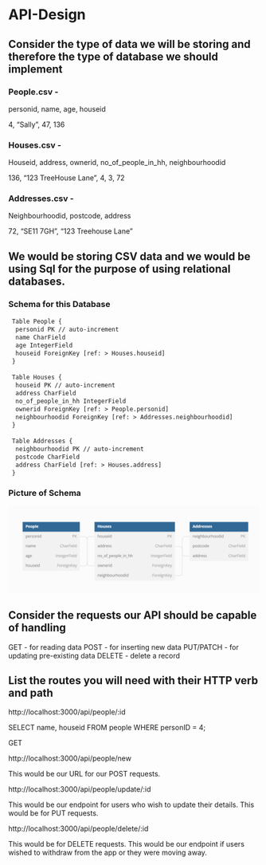 # API-Design

## Consider the type of data we will be storing and therefore the type of database we should implement

### People.csv -
personid, name, age, houseid

4, “Sally”, 47, 136

### Houses.csv -
Houseid, address, ownerid, no_of_people_in_hh, neighbourhoodid

136, “123 TreeHouse Lane”, 4, 3, 72

### Addresses.csv -
Neighbourhoodid, postcode, address

72, “SE11 7GH”, “123 Treehouse Lane”

## We would be storing CSV data and we would be using Sql for the purpose of using relational databases.

### Schema for this Database

```
 Table People {
  personid PK // auto-increment
  name CharField
  age IntegerField
  houseid ForeignKey [ref: > Houses.houseid]
 }

 Table Houses {
  houseid PK // auto-increment
  address CharField
  no_of_people_in_hh IntegerField
  ownerid ForeignKey [ref: > People.personid]
  neighbourhoodid ForeignKey [ref: > Addresses.neighbourhoodid]
 }

 Table Addresses {
  neighbourhoodid PK // auto-increment
  postcode CharField
  address CharField [ref: > Houses.address]
 }
```

### Picture of Schema

![alt text](https://github.com/codingkompot/API-Design/blob/main/Screenshot_3.png?raw=true)

## Consider the requests our API should be capable of handling

GET - for reading data
POST - for inserting new data
PUT/PATCH - for updating pre-existing data
DELETE - delete a record

## List the routes you will need with their HTTP verb and path

http://localhost:3000/api/people/:id

SELECT name, houseid FROM people WHERE personID = 4;

GET

http://localhost:3000/api/people/new

This would be our URL for our POST requests.

http://localhost:3000/api/people/update/:id

This would be our endpoint for users who wish to update their details.
This would be for PUT requests.

http://localhost:3000/api/people/delete/:id

This would be for DELETE requests.
This would be our endpoint if users wished to withdraw from the app or they were moving away.

